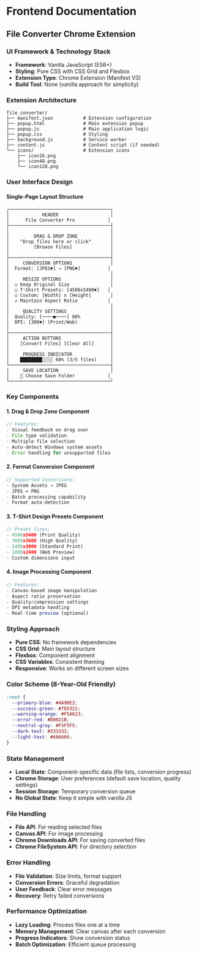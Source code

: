 # Frontend Documentation
## File Converter Chrome Extension

### UI Framework & Technology Stack
- **Framework**: Vanilla JavaScript (ES6+)
- **Styling**: Pure CSS with CSS Grid and Flexbox
- **Extension Type**: Chrome Extension (Manifest V3)
- **Build Tool**: None (vanilla approach for simplicity)

### Extension Architecture
```
file_converter/
├── manifest.json           # Extension configuration
├── popup.html              # Main extension popup
├── popup.js                # Main application logic
├── popup.css               # Styling
├── background.js           # Service worker
├── content.js              # Content script (if needed)
└── icons/                  # Extension icons
    ├── icon16.png
    ├── icon48.png
    └── icon128.png
```

### User Interface Design

#### Single-Page Layout Structure
```
┌─────────────────────────────────────┐
│            HEADER                   │
│      File Converter Pro            │
├─────────────────────────────────────┤
│                                     │
│         DRAG & DROP ZONE            │
│    "Drop files here or click"       │
│         [Browse Files]              │
│                                     │
├─────────────────────────────────────┤
│     CONVERSION OPTIONS              │
│  Format: [JPEG▼] → [PNG▼]          │
│                                     │
│     RESIZE OPTIONS                  │
│  ○ Keep Original Size               │
│  ○ T-Shirt Presets: [4500x5400▼]   │
│  ○ Custom: [Width] x [Height]       │
│  ☑ Maintain Aspect Ratio           │
│                                     │
│     QUALITY SETTINGS                │
│  Quality: [────●────] 80%           │
│  DPI: [300▼] (Print/Web)            │
│                                     │
├─────────────────────────────────────┤
│     ACTION BUTTONS                  │
│    [Convert Files] [Clear All]      │
│                                     │
│     PROGRESS INDICATOR              │
│    ████████░░░░ 60% (3/5 files)     │
└─────────────────────────────────────┤
│     SAVE LOCATION                   │
│    📁 Choose Save Folder            │
└─────────────────────────────────────┘
```

### Key Components

#### 1. Drag & Drop Zone Component
```javascript
// Features:
- Visual feedback on drag over
- File type validation
- Multiple file selection
- Auto-detect Windows system assets
- Error handling for unsupported files
```

#### 2. Format Conversion Component
```javascript
// Supported Conversions:
- System Assets → JPEG
- JPEG ↔ PNG
- Batch processing capability
- Format auto-detection
```

#### 3. T-Shirt Design Presets Component
```javascript
// Preset Sizes:
- 4500x5400 (Print Quality)
- 3000x3600 (High Quality)
- 2400x3000 (Standard Print)
- 1800x2400 (Web Preview)
- Custom dimensions input
```

#### 4. Image Processing Component
```javascript
// Features:
- Canvas-based image manipulation
- Aspect ratio preservation
- Quality/compression settings
- DPI metadata handling
- Real-time preview (optional)
```

### Styling Approach
- **Pure CSS**: No framework dependencies
- **CSS Grid**: Main layout structure
- **Flexbox**: Component alignment
- **CSS Variables**: Consistent theming
- **Responsive**: Works on different screen sizes

### Color Scheme (8-Year-Old Friendly)
```css
:root {
  --primary-blue: #4A90E2;
  --success-green: #7ED321;
  --warning-orange: #F5A623;
  --error-red: #D0021B;
  --neutral-gray: #F5F5F5;
  --dark-text: #333333;
  --light-text: #666666;
}
```

### State Management
- **Local State**: Component-specific data (file lists, conversion progress)
- **Chrome Storage**: User preferences (default save location, quality settings)
- **Session Storage**: Temporary conversion queue
- **No Global State**: Keep it simple with vanilla JS

### File Handling
- **File API**: For reading selected files
- **Canvas API**: For image processing
- **Chrome Downloads API**: For saving converted files
- **Chrome FileSystem API**: For directory selection

### Error Handling
- **File Validation**: Size limits, format support
- **Conversion Errors**: Graceful degradation
- **User Feedback**: Clear error messages
- **Recovery**: Retry failed conversions

### Performance Optimization
- **Lazy Loading**: Process files one at a time
- **Memory Management**: Clear canvas after each conversion
- **Progress Indicators**: Show conversion status
- **Batch Optimization**: Efficient queue processing
